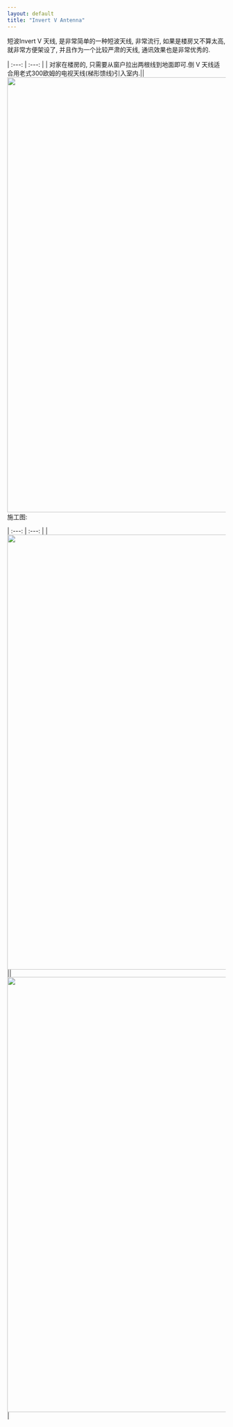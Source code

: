 ```yaml
---
layout: default
title: "Invert V Antenna"
---
```


短波Invert V 天线, 是非常简单的一种短波天线, 非常流行, 如果是楼房又不算太高, 就非常方便架设了, 并且作为一个比较严肃的天线, 通讯效果也是非常优秀的.

| :---: | :---: |
| 对家在楼房的, 只需要从窗户拉出两根线到地面即可.倒 V 天线适合用老式300欧姆的电视天线(梯形馈线)引入室内.|<img src="{{ site.baseurl }}/images/invertedv.gif" align="right" width="1000">|


施工图:


| :---: | :---: |
|<img src="{{ site.baseurl }}/images/intvertv-isolator.jpg"  width="1000">||<img src="{{ site.baseurl }}/images/invertv-tree.jpg"  width="1000">|

